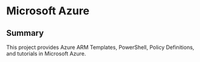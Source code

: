 # Microsoft Azure
## Summary
This project provides Azure ARM Templates, PowerShell, Policy Definitions, and tutorials in Microsoft Azure.
